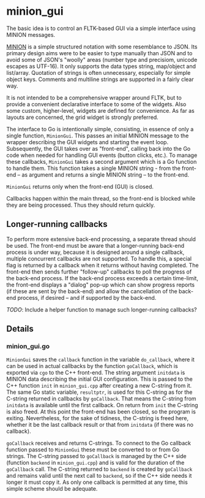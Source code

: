 # minion_gui

The basic idea is to control an FLTK-based GUI via a simple interface using MINION messages.

[MINION](https://github.com/gradgrind/minion) is a simple structured notation with some resemblance to JSON. Its primary design aims were to be easier to type manually than JSON and to avoid some of JSON's "woolly" areas (number type and precisiom, unicode escapes as UTF-16). It only supports the data types string, map/object and list/array. Quotation of strings is often unnecessary, especially for simple object keys. Comments and multiline strings are supported in a fairly clear way.

It is not intended to be a comprehensive wrapper around FLTK, but to provide a convenient declarative interface to some of the widgets. Also some custom, higher-level, widgets are defined for convenience.
As far as layouts are concerned, the grid widget is strongly preferred.

The interface to Go is intentionally simple, consisting, in essence of only a single function, `MinionGui`. This passes an initial MINION message to the wrapper describing the GUI widgets and starting the event loop. Subsequently, the GUI takes over as "front-end", calling back into the Go code when needed for handling GUI events (button clicks, etc.). To manage these callbacks, `MinionGui` takes a second argument which is a Go function to handle them. This function takes a single MINION string - from the front-end – as argument and returns a single MINION string – to the front-end.

`MinionGui` returns only when the front-end (GUI) is closed.

Callbacks happen within the main thread, so the front-end is blocked while they are being processed. Thus they should return quickly.

## Longer-running callbacks

To perform more extensive back-end processing, a separate thread should be used. The front-end must be aware that a longer-running back-end process is under way, because it is designed around a single callback, multiple concurrent callbacks are not supported. To handle this, a special flag is returned by a callback when it returns without having completed. The front-end then sends further "follow-up" callbacks to poll the progress of the back-end process. If the back-end process exceeds a certain time-limit, the front-end displays a "dialog" pop-up which can show progress reports (if these are sent by the back-end) and allow the cancellation of the back-end process, if desired – and if supported by the back-end.

*TODO*: Include a helper function to manage such longer-running callbacks?

## Details

### minion_gui.go

`MinionGui` saves the `callback` function in the variable `do_callback`, where it can be used in actual callbacks by the function `goCallback`, which is exported via `cgo` to the C++ front-end. The string argument `initdata` is MINION data describing the initial GUI configuration. This is passed to the C++ function `init` in `minion_gui.cpp` after creating a new C-string from it. The same Go static variable, `resultptr`, is used for this C-string as for the C-string returned in callbacks by `goCallback`. That means the C-string from `initdata` is available until the first callback. On return from `init` the C-string is also freed. At this point the front-end has been closed, so the program is exiting. Nevertheless, for the sake of tidiness, the C-string is freed here, whether it be the last callback result or that from `initdata` (if there was no callback).

`goCallback` receives and returns C-strings. To connect to the Go callback function passed to `MinionGui` these must be converted to or from Go strings. The C-string passed to `goCallback` is managed by the C++ side (function `backend` in `minion_gui.cpp`) and is valid for the duration of the `goCallback` call. The C-string returned to `backend` is created by `goCallback` and remains valid until the next call to `backend`, so if the C++ side needs it longer it must copy it. As only one callback is permitted at any time, this simple scheme should be adequate.
